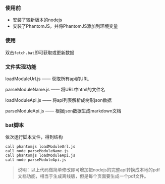 ### 使用前
+ 安装了较新版本的nodejs
+ 安装了PhantomJS，并将PhantomJS添加到环境变量

### 使用
双击`fetch.bat`即可获取或更新数据

### 文件实现功能
loadModuleUrl.js —— 获取所有api的URL

parseModuleName.js —— 将URL中html的文件名

loadModuleApi.js —— 将api列表解析成树形json数据

parseModuleApi.js —— 根据json数据生成markdown文档

### bat脚本
依次运行脚本文件，得到结构
<pre><code>call phantomjs loadModuleUrl.js
call node parseModuleName.js
call phantomjs loadModuleApi.js
call node parseModuleApi.js</code></pre>

> 说明：以上代码做简单修改即可增加把nodejs的完整api转换成本地的pdf文档功能，相当于生成离线版，但是每个页面要生成一个pdf文件。